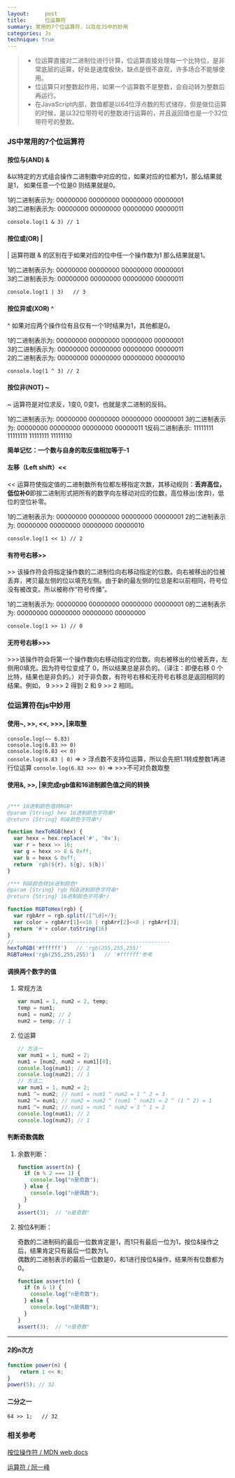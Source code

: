```yaml
---
layout:     post
title:      位运算符 
summary: 常用的7个位运算符，以及在JS中的妙用
categories: Js
technique: true
---
```


> * 位运算直接对二进制位进行计算，位运算直接处理每一个比特位，是非常底层的运算，好处是速度极快，缺点是很不直观，许多场合不能够使用。
> * 位运算只对整数起作用，如果一个运算数不是整数，会自动转为整数后再运行。
> * 在JavaScript内部，数值都是以64位浮点数的形式储存，但是做位运算的时候，是以32位带符号的整数进行运算的，并且返回值也是一个32位带符号的整数。

### JS中常用的7个位运算符

#### 按位与(AND) &

&以特定的方式组合操作二进制数中对应的位，如果对应的位都为1，那么结果就是1， 如果任意一个位是0 则结果就是0。    

1的二进制表示为: 00000000 00000000 00000000 00000001  
3的二进制表示为: 00000000 00000000 00000000 00000011   

`console.log(1 & 3) // 1`

#### 按位或(OR) |

\| 运算符跟 & 的区别在于如果对应的位中任一个操作数为1 那么结果就是1。

1的二进制表示为: 00000000 00000000 00000000 00000001     
3的二进制表示为: 00000000 00000000 00000000 00000011

`console.log(1 | 3)   // 3`

#### 按位异或(XOR) ^

^ 如果对应两个操作位有且仅有一个1时结果为1，其他都是0。

1的二进制表示为: 00000000 00000000 00000000 00000001    
3的二进制表示为: 00000000 00000000 00000000 00000011   
2的二进制表示为: 00000000 00000000 00000000 00000010    

`console.log(1 ^ 3) // 2`

#### 按位非(NOT) ~

~ 运算符是对位求反，1变0, 0变1，也就是求二进制的反码。

1的二进制表示为: 00000000 00000000 00000000 00000001
3的二进制表示为: 00000000 00000000 00000000 00000011
1反码二进制表示: 11111111 11111111 11111111 11111110

**简单记忆：一个数与自身的取反值相加等于-1**

#### 左移（Left shift）<<

<< 运算符使指定值的二进制数所有位都左移指定次数，其移动规则：**丢弃高位，低位补0**即按二进制形式把所有的数字向左移动对应的位数，高位移出(舍弃)，低位的空位补零。

1的二进制表示为: 00000000 00000000 00000000 00000001
2的二进制表示为: 00000000 00000000 00000000 00000010

`console.log(1 << 1) // 2`

#### 有符号右移>>

\>\> 该操作符会将指定操作数的二进制位向右移动指定的位数。向右被移出的位被丢弃，拷贝最左侧的位以填充左侧。由于新的最左侧的位总是和以前相同，符号位没有被改变。所以被称作“符号传播”。

1的二进制表示为: 00000000 00000000 00000000 00000001
0的二进制表示为: 00000000 00000000 00000000 00000000

`console.log(1 >> 1) // 0`

#### 无符号右移\>\>\>

\>\>\>该操作符会将第一个操作数向右移动指定的位数。向右被移出的位被丢弃，左侧用0填充。因为符号位变成了 0，所以结果总是非负的。（译注：即便右移 0 个比特，结果也是非负的。）对于非负数，有符号右移和无符号右移总是返回相同的结果。例如， 9 >>> 2 得到 2 和 9 >> 2 相同。

### 位运算符在js中妙用

#### 使用~, >>, <<, \>\>\>, |来取整 

 `console.log(~~ 6.83)`                 
 `console.log(6.83 >> 0)`                
 `console.log(6.83 << 0)`               
 `console.log(6.83 | 0)`  => > 浮点数不支持位运算，所以会先把1.1转成整数1再进行位运算 
 `console.log(6.83 >>> 0)`   => \>\>\>不可对负数取整    

#### 使用&, >>, |来完成rgb值和16进制颜色值之间的转换 

```javascript

/*** 16进制颜色值转RGB* 
@param {String} hex 16进制颜色字符串* 
@return {String} RGB颜色字符串*/

function hexToRGB(hex) {
  var hexx = hex.replace('#', '0x');
  var r = hexx >> 16;
  var g = hexx >> 8 & 0xff;
  var b = hexx & 0xff;
  return `rgb(${r}, ${g}, ${b})`
}

/*** RGB颜色转16进制颜色* 
@param {String} rgb RGB进制颜色字符串*
@return {String} 16进制颜色字符串*/

function RGBToHex(rgb) {
  var rgbArr = rgb.split(/[^\d]+/);
  var color = rgbArr[1]<<16 | rgbArr[2]<<8 | rgbArr[3];
  return '#'+ color.toString(16)
}
// -------------------------------------------------
hexToRGB('#ffffff')   // 'rgb(255,255,255)'
RGBToHex('rgb(255,255,255)')   // '#ffffff'参考
```

#### 调换两个数字的值

1. 常规方法

    ```javascript
    var num1 = 1, num2 = 2, temp;
    temp = num1;
    num1 = num2; // 2
    num2 = temp; // 1
    ```

2. 位运算
 
    ```javascript
    // 方法一
    var num1 = 1, num2 = 2;
    num1 = [num2, num2 = num1][0];
    console.log(num1); // 2
    console.log(num2); // 1
    // 方法二
    var num1 = 1, num2 = 2;
    num1 ^= num2; // num1 = num1 ^ num2 = 1 ^ 2 = 3
    num2 ^= num1; // num2 = num2 ^ (num1 ^ num2) = 2 ^ (1 ^ 2) = 1
    num1 ^= num2; // num1 = num1 ^ num2 = 3 ^ 1 = 2
    console.log(num1); // 2
    console.log(num2); // 1
    ```

#### 判断奇数偶数

1. 余数判断：

    ```javascript
    function assert(n) {
      if (n % 2 === 1) {
        console.log("n是奇数");
      } else {
        console.log("n是偶数");
      }
    }
    assert(3);  // "n是奇数"
    ```
2. 按位&判断：  

    奇数的二进制码的最后一位数肯定是1，而1只有最后一位为1，按位&操作之后，结果肯定只有最后一位数为1。   
    偶数的二进制表示的最后一位数是0，和1进行按位&操作，结果所有位数都为0。    
    
    ```javascript
    function assert(n) {
      if (n & 1) {
        console.log("n是奇数");
      } else {
        console.log("n是偶数");
      }
    }
    assert(3);  // "n是奇数"
    ```

*************************************

#### 2的n次方

```javascript
function power(n) {
    return 1 << n;
}
power(5); // 32
```


#### 二分之一
  `64 >> 1;   // 32`


### 相关参考

[按位操作符 / MDN web docs](https://developer.mozilla.org/zh-CN/docs/Web/JavaScript/Reference/Operators/Bitwise_Operators)    

[运算符 / 阮一峰](http://javascript.ruanyifeng.com/grammar/operator.html)


